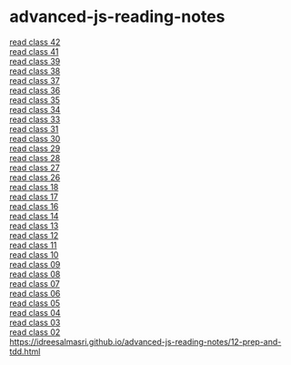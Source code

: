 # advanced-js-reading-notes
[read class 42](./read-42.md)<br>
[read class 41](./read-41.md)<br>
[read class 39](./read-39.md)<br>
[read class 38](./read-38.md)<br>
[read class 37](./read-37.md)<br>
[read class 36](./read-36.md)<br>
[read class 35](./read-35.md)<br>
[read class 34](./read-34.md)<br>
[read class 33](./read-33.md)<br>
[read class 31](./read-31.md)<br>
[read class 30](./read-30.md)<br>
[read class 29](./read-29.md)<br>
[read class 28](./read-28.md)<br>
[read class 27](./read-27.md)<br>
[read class 26](./read-26.md)<br>
[read class 18](./18-prep-and-tdd.md)<br>
[read class 17](./17-prep-and-tdd.md)<br>
[read class 16](./16-prep-and-tdd.md)<br>
[read class 14](./14-prep-and-tdd.md)<br>
[read class 13](./13-prep-and-tdd.md)<br>
[read class 12](./12-prep-and-tdd.md)<br>
[read class 11](./11-prep-and-tdd.md)<br>
[read class 10](./10-prep-and-tdd.md)<br>
[read class 09](./09-prep-and-tdd.md)<br>
[read class 08](./08-prep-and-tdd.md)<br>
[read class 07](./07-prep-and-tdd.md)<br>
[read class 06](./06-prep-and-tdd.md)<br>
[read class 05](./04-prep-and-tdd.md)<br>
[read class 04](./03-prep-and-tdd.md)<br>
[read class 03](./02-prep-and-tdd.md)<br>
[read class 02](./01-prep-and-tdd.md)<br>
https://idreesalmasri.github.io/advanced-js-reading-notes/12-prep-and-tdd.html